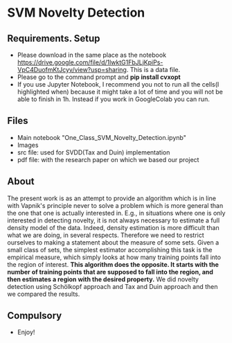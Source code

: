 # SVM Novelty Detection

## Requirements. Setup
* Please download in the same place as the notebook https://drive.google.com/file/d/1lwktG1FbJLjKpiPs-VpC4DuofmKtJcyv/view?usp=sharing. This is a data file.
* Please go to the command prompt and **pip install cvxopt**	
* If you use Jupyter Notebook, I recommend you not to run all the cells(I highlighted when) because it might take a lot of time and you will not be able to finish in 1h. Instead if you work in GoogleColab you can run.

## Files
* Main notebook "One_Class_SVM_Novelty_Detection.ipynb"
* Images
* src file: used for SVDD(Tax and Duin) implementation 
* pdf file: with the research paper on which we based our project


## About
The present work is as an attempt to provide an algorithm which is in line
with Vapnik's principle never to solve a problem which is more general than the one that
one is actually interested in. E.g., in situations where one is only interested in detecting
novelty, it is not always necessary to estimate a full density model of the data. Indeed,
density estimation is more difficult than what we are doing, in several respects.
Therefore we need to restrict ourselves to making
a statement about the measure of some sets. Given a small class of sets, the simplest estimator
accomplishing this task is the empirical measure, which simply looks at how many
training points fall into the region of interest. **This algorithm does the opposite. It starts
with the number of training points that are supposed to fall into the region, and then estimates
a region with the desired property.**
We did novelty detection using Schölkopf approach and Tax and Duin approach and then we compared the results.

## Compulsory
* Enjoy! 



